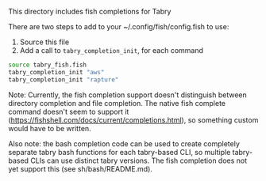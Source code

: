 This directory includes fish completions for Tabry

There are two steps to add to your ~/.config/fish/config.fish to use:

1. Source this file
2. Add a call to `tabry_completion_init`, for each command

```sh
source tabry_fish.fish
tabry_completion_init "aws"
tabry_completion_init "rapture"
```

Note: Currently, the fish completion support doesn't distinguish between directory completion and file completion. The native fish complete command doesn't seem to support it (https://fishshell.com/docs/current/completions.html), so something custom would have to be written.

Also note: the bash completion code can be used to create completely separate tabry bash functions for each tabry-based CLI, so multiple tabry-based CLIs can use distinct tabry versions. The fish completion does not yet support this (see sh/bash/README.md).